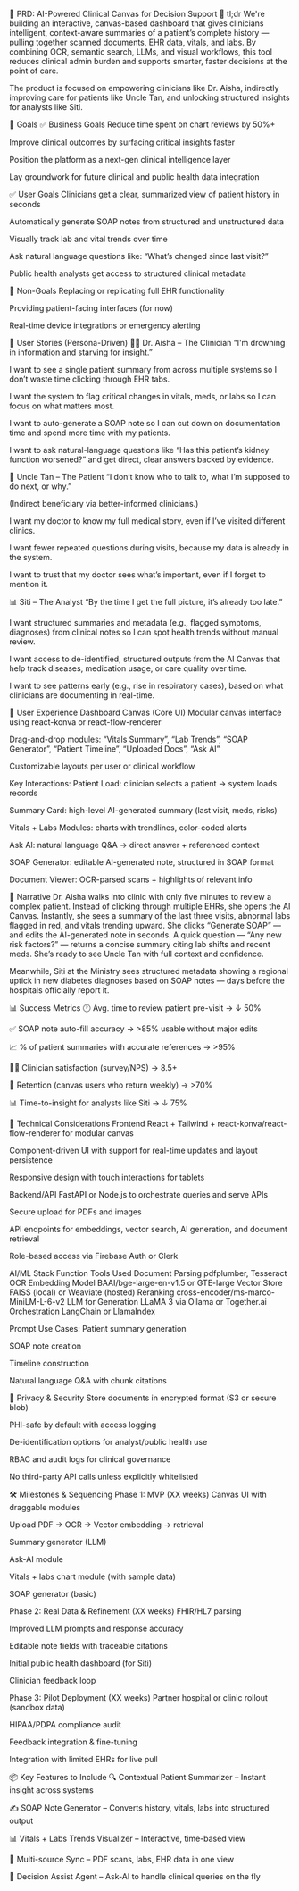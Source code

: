 📝 PRD: AI-Powered Clinical Canvas for Decision Support
📌 tl;dr
We're building an interactive, canvas-based dashboard that gives clinicians intelligent, context-aware summaries of a patient’s complete history — pulling together scanned documents, EHR data, vitals, and labs. By combining OCR, semantic search, LLMs, and visual workflows, this tool reduces clinical admin burden and supports smarter, faster decisions at the point of care.

The product is focused on empowering clinicians like Dr. Aisha, indirectly improving care for patients like Uncle Tan, and unlocking structured insights for analysts like Siti.

🎯 Goals
✅ Business Goals
Reduce time spent on chart reviews by 50%+

Improve clinical outcomes by surfacing critical insights faster

Position the platform as a next-gen clinical intelligence layer

Lay groundwork for future clinical and public health data integration

✅ User Goals
Clinicians get a clear, summarized view of patient history in seconds

Automatically generate SOAP notes from structured and unstructured data

Visually track lab and vital trends over time

Ask natural language questions like: “What’s changed since last visit?”

Public health analysts get access to structured clinical metadata

🚫 Non-Goals
Replacing or replicating full EHR functionality

Providing patient-facing interfaces (for now)

Real-time device integrations or emergency alerting

👥 User Stories (Persona-Driven)
👩‍⚕️ Dr. Aisha – The Clinician
“I'm drowning in information and starving for insight.”

I want to see a single patient summary from across multiple systems so I don’t waste time clicking through EHR tabs.

I want the system to flag critical changes in vitals, meds, or labs so I can focus on what matters most.

I want to auto-generate a SOAP note so I can cut down on documentation time and spend more time with my patients.

I want to ask natural-language questions like “Has this patient’s kidney function worsened?” and get direct, clear answers backed by evidence.

🧓 Uncle Tan – The Patient
“I don’t know who to talk to, what I’m supposed to do next, or why.”

(Indirect beneficiary via better-informed clinicians.)

I want my doctor to know my full medical story, even if I’ve visited different clinics.

I want fewer repeated questions during visits, because my data is already in the system.

I want to trust that my doctor sees what’s important, even if I forget to mention it.

📊 Siti – The Analyst
“By the time I get the full picture, it’s already too late.”

I want structured summaries and metadata (e.g., flagged symptoms, diagnoses) from clinical notes so I can spot health trends without manual review.

I want access to de-identified, structured outputs from the AI Canvas that help track diseases, medication usage, or care quality over time.

I want to see patterns early (e.g., rise in respiratory cases), based on what clinicians are documenting in real-time.

🧭 User Experience
Dashboard Canvas (Core UI)
Modular canvas interface using react-konva or react-flow-renderer

Drag-and-drop modules: “Vitals Summary”, “Lab Trends”, “SOAP Generator”, “Patient Timeline”, “Uploaded Docs”, “Ask AI”

Customizable layouts per user or clinical workflow

Key Interactions:
Patient Load: clinician selects a patient → system loads records

Summary Card: high-level AI-generated summary (last visit, meds, risks)

Vitals + Labs Modules: charts with trendlines, color-coded alerts

Ask AI: natural language Q&A → direct answer + referenced context

SOAP Generator: editable AI-generated note, structured in SOAP format

Document Viewer: OCR-parsed scans + highlights of relevant info

📖 Narrative
Dr. Aisha walks into clinic with only five minutes to review a complex patient. Instead of clicking through multiple EHRs, she opens the AI Canvas. Instantly, she sees a summary of the last three visits, abnormal labs flagged in red, and vitals trending upward. She clicks “Generate SOAP” — and edits the AI-generated note in seconds. A quick question — “Any new risk factors?” — returns a concise summary citing lab shifts and recent meds. She’s ready to see Uncle Tan with full context and confidence.

Meanwhile, Siti at the Ministry sees structured metadata showing a regional uptick in new diabetes diagnoses based on SOAP notes — days before the hospitals officially report it.

📊 Success Metrics
🕐 Avg. time to review patient pre-visit → ↓ 50%

✅ SOAP note auto-fill accuracy → >85% usable without major edits

📈 % of patient summaries with accurate references → >95%

🙋‍♀️ Clinician satisfaction (survey/NPS) → 8.5+

🔁 Retention (canvas users who return weekly) → >70%

📊 Time-to-insight for analysts like Siti → ↓ 75%

🧠 Technical Considerations
Frontend
React + Tailwind + react-konva/react-flow-renderer for modular canvas

Component-driven UI with support for real-time updates and layout persistence

Responsive design with touch interactions for tablets

Backend/API
FastAPI or Node.js to orchestrate queries and serve APIs

Secure upload for PDFs and images

API endpoints for embeddings, vector search, AI generation, and document retrieval

Role-based access via Firebase Auth or Clerk

AI/ML Stack
Function	Tools Used
Document Parsing	pdfplumber, Tesseract OCR
Embedding Model	BAAI/bge-large-en-v1.5 or GTE-large
Vector Store	FAISS (local) or Weaviate (hosted)
Reranking	cross-encoder/ms-marco-MiniLM-L-6-v2
LLM for Generation	LLaMA 3 via Ollama or Together.ai
Orchestration	LangChain or LlamaIndex

Prompt Use Cases:
Patient summary generation

SOAP note creation

Timeline construction

Natural language Q&A with chunk citations

🔐 Privacy & Security
Store documents in encrypted format (S3 or secure blob)

PHI-safe by default with access logging

De-identification options for analyst/public health use

RBAC and audit logs for clinical governance

No third-party API calls unless explicitly whitelisted

🛠️ Milestones & Sequencing
Phase 1: MVP (XX weeks)
Canvas UI with draggable modules

Upload PDF → OCR → Vector embedding → retrieval

Summary generator (LLM)

Ask-AI module

Vitals + labs chart module (with sample data)

SOAP generator (basic)

Phase 2: Real Data & Refinement (XX weeks)
FHIR/HL7 parsing

Improved LLM prompts and response accuracy

Editable note fields with traceable citations

Initial public health dashboard (for Siti)

Clinician feedback loop

Phase 3: Pilot Deployment (XX weeks)
Partner hospital or clinic rollout (sandbox data)

HIPAA/PDPA compliance audit

Feedback integration & fine-tuning

Integration with limited EHRs for live pull

📦 Key Features to Include
🔍 Contextual Patient Summarizer – Instant insight across systems

✍️ SOAP Note Generator – Converts history, vitals, labs into structured output

📊 Vitals + Labs Trends Visualizer – Interactive, time-based view

🔗 Multi-source Sync – PDF scans, labs, EHR data in one view

🧠 Decision Assist Agent – Ask-AI to handle clinical queries on the fly

